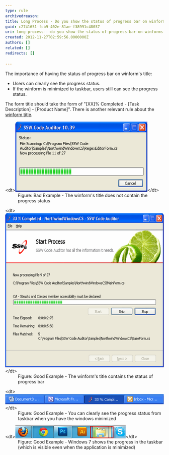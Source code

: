 ```yaml
---
type: rule
archivedreason: 
title: Long Process - Do you show the status of progress bar on winform's title?
guid: c2741651-fcb9-402e-81ae-f38991c48037
uri: long-process---do-you-show-the-status-of-progress-bar-on-winforms-title
created: 2012-11-27T02:59:56.0000000Z
authors: []
related: []
redirects: []

---
```


The importance of having the status of progress bar on winform's title:

* Users can clearly see the progress status.
* If the winform is minimized to taskbar, users still can see the progress status.


<!--endintro-->

The form title should take the form of "[XX]% Completed - [Task Description] - [Product Name]".
There is another relevant rule about the [winform title](http://www.ssw.com.au/ssw/Standards/Rules/RulestoBetterInterfaces-Windows-Applications.aspx#TitleBarCaption).
<dl class="badImage">&lt;dt&gt;<img width="420" height="222" src="../../assets/BadProgressForm.gif" alt="Winform's title without progress status">&lt;/dt&gt;
<dd>Figure: Bad Example - The winform's title does not contain the progress status</dd></dl><dl class="goodImage">&lt;dt&gt;<img width="580" height="489" src="../../assets/GoodProgressForm.gif" alt="Winform's title with progress status">&lt;/dt&gt;
<dd>Figure: Good Example - The winform's title contains the status of progress bar</dd></dl><dl class="goodImage">&lt;dt&gt;<img src="../../assets/GoodProgressFormTaskbar.gif" alt="Winform's title with progress status (Taskbar)" style="width:550px;">&lt;/dt&gt;
<dd>Figure: Good Example - You can clearly see the progress status from taskbar when you have the windows minimized</dd></dl><dl class="goodImage">&lt;dt&gt;<img src="../../assets/TaskBarProgress.png" alt="Winform's title with progress status (Taskbar)">&lt;/dt&gt;
<dd>Figure: Good Example - Windows 7 shows the progress in the taskbar (which is visible even when the application is minimized)</dd></dl>
